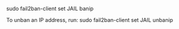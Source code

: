 sudo fail2ban-client set JAIL banip <IP-Address>

To unban an IP address, run:
sudo fail2ban-client set JAIL unbanip <IP-Address>